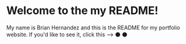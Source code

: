 # Welcome to the my README!

My name is Brian Hernandez and this is the README for my portfolio website. If you'd like to see it, click this -->  :black_circle: :black_circle:
